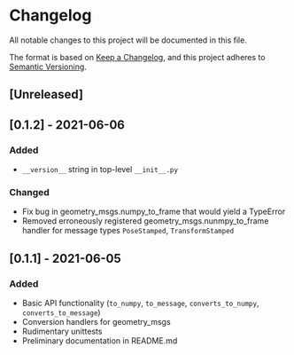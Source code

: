 # Changelog
All notable changes to this project will be documented in this file.

The format is based on [Keep a Changelog](https://keepachangelog.com/en/1.0.0/),
and this project adheres to [Semantic Versioning](https://semver.org/spec/v2.0.0.html).

## [Unreleased]

## [0.1.2] - 2021-06-06
### Added
- `__version__` string in top-level `__init__.py`

### Changed
- Fix bug in geometry_msgs.numpy_to_frame that would yield a TypeError
- Removed erroneously registered geometry_msgs.nunmpy_to_frame handler for
  message types `PoseStamped`, `TransformStamped`


## [0.1.1] - 2021-06-05
### Added
- Basic API functionality (`to_numpy`, `to_message`, `converts_to_numpy`,
  `converts_to_message`)
- Conversion handlers for geometry_msgs
- Rudimentary unittests
- Preliminary documentation in README.md
